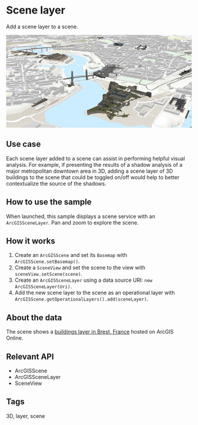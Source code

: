 # Scene layer

Add a scene layer to a scene.

![Image of scene layer](SceneLayer.png)

## Use case

Each scene layer added to a scene can assist in performing helpful visual analysis. For example, if presenting the results of a shadow analysis of a major metropolitan downtown area in 3D, adding a scene layer of 3D buildings to the scene that could be toggled on/off would help to better contextualize the source of the shadows.

## How to use the sample

When launched, this sample displays a scene service with an `ArcGISSceneLayer`. Pan and zoom to explore the scene.

## How it works

1. Create an `ArcGISScene` and set its `Basemap` with `ArcGISScene.setBasemap()`.
2. Create a `SceneView` and set the scene to the view with `sceneView.setScene(scene)`.
3. Create an `ArcGISSceneLayer` using a data source URI: `new ArcGISSceneLayer(Uri)`.
4. Add the new scene layer to the scene as an operational layer with `ArcGISScene.getOperationalLayers().add(sceneLayer)`.

## About the data

The scene shows a [buildings layer in Brest, France](https://tiles.arcgis.com/tiles/P3ePLMYs2RVChkJx/arcgis/rest/services/Buildings_Brest/SceneServer/layers/0) hosted on ArcGIS Online.

## Relevant API

* ArcGISScene
* ArcGISSceneLayer
* SceneView

## Tags

3D, layer, scene
